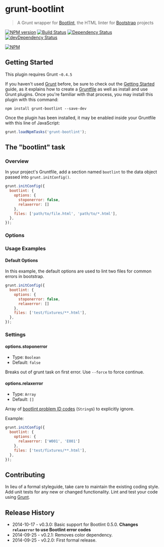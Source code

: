 # grunt-bootlint

> A Grunt wrapper for [Bootlint](https://www.npmjs.org/package/bootlint), the HTML linter for [Bootstrap](http://getbootstrap.com) projects

[![NPM version](https://badge.fury.io/js/grunt-bootlint.svg)](http://badge.fury.io/js/grunt-bootlint)
[![Build Status](https://travis-ci.org/zacechola/grunt-bootlint.svg?branch=master)](https://travis-ci.org/zacechola/grunt-bootlint)
[![Dependency Status](https://david-dm.org/zacechola/grunt-bootlint.svg)](https://david-dm.org/zacechola/grunt-bootlint)
[![devDependency Status](https://david-dm.org/zacechola/grunt-bootlint/dev-status.svg)](https://david-dm.org/zacechola/grunt-bootlint#info=devDependencies)

[![NPM](https://nodei.co/npm/grunt-bootlint.png?downloads=true&downloadRank=true&stars=true)](https://nodei.co/npm/grunt-bootlint/)

## Getting Started
This plugin requires Grunt `~0.4.5`

If you haven't used [Grunt](http://gruntjs.com/) before, be sure to check out the [Getting Started](http://gruntjs.com/getting-started) guide, as it explains how to create a [Gruntfile](http://gruntjs.com/sample-gruntfile) as well as install and use Grunt plugins. Once you're familiar with that process, you may install this plugin with this command:

```shell
npm install grunt-bootlint --save-dev
```

Once the plugin has been installed, it may be enabled inside your Gruntfile with this line of JavaScript:

```js
grunt.loadNpmTasks('grunt-bootlint');
```

## The "bootlint" task

### Overview
In your project's Gruntfile, add a section named `bootlint` to the data object passed into `grunt.initConfig()`.

```js
grunt.initConfig({
  bootlint: {
    options: {
      stoponerror: false,
      relaxerror: []
    },
    files: ['path/to/file.html', 'path/to/*.html'],
  },
});
```

### Options

### Usage Examples

#### Default Options
In this example, the default options are used to lint two files for common errors in bootstrap.

```js
grunt.initConfig({
  bootlint: {
    options: {
      stoponerror: false,
      relaxerror: []
    },
    files: ['test/fixtures/**.html'],
  },
});
```

### Settings

#### options.stoponerror

* Type: `Boolean`
* Default: `false`

Breaks out of grunt task on first error. Use `--force` to force continue.

#### options.relaxerror

* Type: `Array`
* Default: `[]`

Array of [bootlint problem ID codes](https://github.com/twbs/bootlint/wiki) (`String`s) to explicitly ignore.

Example:

```javascript
grunt.initConfig({
  bootlint: {
    options: {
      relaxerror: ['W001', 'E001']
    },
    files: ['test/fixtures/**.html'],
  },
});

```

## Contributing
In lieu of a formal styleguide, take care to maintain the existing coding style. Add unit tests for any new or changed functionality. Lint and test your code using [Grunt](http://gruntjs.com/).

## Release History

- 2014-10-17 - v0.3.0: Basic support for Bootlint 0.5.0. **Changes `relaxerror` to use Bootlint error codes**
- 2014-09-25 - v0.2.1: Removes color dependency.
- 2014-09-25 - v0.2.0: First formal release.
